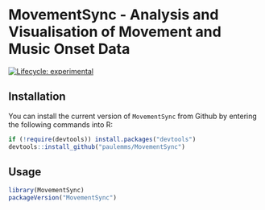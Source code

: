 
<!-- README.md is generated from README.Rmd. Please edit that file -->

# MovementSync - Analysis and Visualisation of Movement and Music Onset Data

<!-- badges: start -->

[![Lifecycle:
experimental](https://img.shields.io/badge/lifecycle-experimental-orange.svg)](https://lifecycle.r-lib.org/articles/stages.html#experimental)
<!-- badges: end -->

## Installation

You can install the current version of `MovementSync` from Github by
entering the following commands into R:

``` r
if (!require(devtools)) install.packages("devtools")
devtools::install_github("paulemms/MovementSync")
```

## Usage

``` r
library(MovementSync)
packageVersion("MovementSync")                                                        ```
                                                                                        
```
